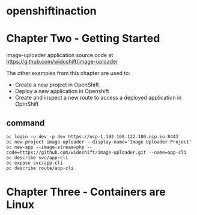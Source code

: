 # openshiftinaction

# Chapter Two - Getting Started

image-uploader application source code at https://github.com/widoshift/image-uploader

The other examples from this chapter are used to:

* Create a new project in OpenShift
* Deploy a new application in Openshift
* Create and inspect a new route to access a deployed application in OptnShift

## command

```
oc login -u dev -p dev https://ocp-1.192.168.122.100.nip.io:8443
oc new-project image-uploader --display-name='Image Uploader Project'
oc new-app --image-stream=php --code=https://github.com/widoshift/image-uploader.git --name=app-cli
oc describe svc/app-cli
oc expose svc/app-cli
oc describe route/app-cli
```

# Chapter Three - Containers are Linux


